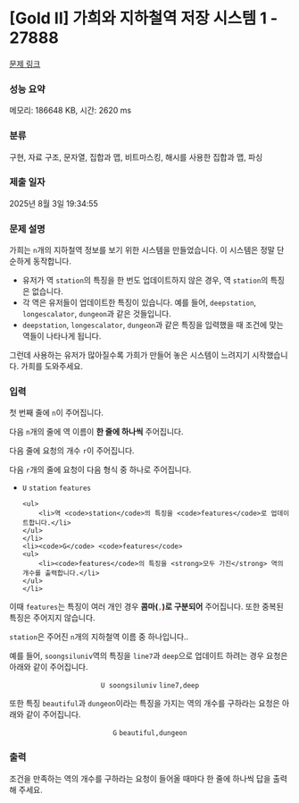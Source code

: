 # [Gold II] 가희와 지하철역 저장 시스템 1 - 27888 

[문제 링크](https://www.acmicpc.net/problem/27888) 

### 성능 요약

메모리: 186648 KB, 시간: 2620 ms

### 분류

구현, 자료 구조, 문자열, 집합과 맵, 비트마스킹, 해시를 사용한 집합과 맵, 파싱

### 제출 일자

2025년 8월 3일 19:34:55

### 문제 설명

<p>가희는 <code>n</code>개의 지하철역 정보를 보기 위한 시스템을 만들었습니다. 이 시스템은 정말 단순하게 동작합니다.</p>

<ul>
	<li>유저가 역 <code>station</code>의 특징을 한 번도 업데이트하지 않은 경우, 역 <code>station</code>의 특징은 없습니다.</li>
	<li>각 역은 유저들이 업데이트한 특징이 있습니다. 예를 들어, <code>deepstation</code>, <code>longescalator</code>, <code>dungeon</code>과 같은 것들입니다.</li>
	<li><code>deepstation</code>, <code>longescalator</code>, <code>dungeon</code>과 같은 특징을 입력했을 때 조건에 맞는 역들이 나타나게 됩니다.</li>
</ul>

<p>그런데 사용하는 유저가 많아질수록 가희가 만들어 놓은 시스템이 느려지기 시작했습니다. 가희를 도와주세요.</p>

### 입력 

 <p>첫 번째 줄에 <code>n</code>이 주어집니다.</p>

<p>다음 <code>n</code>개의 줄에 역 이름이 <strong>한 줄에 하나씩</strong> 주어집니다.</p>

<p>다음 줄에 요청의 개수 <code>r</code>이 주어집니다.</p>

<p>다음 <code>r</code>개의 줄에 요청이 다음 형식 중 하나로 주어집니다.</p>

<ul>
	<li><code>U</code> <code>station</code> <code>features</code>

	<ul>
		<li>역 <code>station</code>의 특징을 <code>features</code>로 업데이트합니다.</li>
	</ul>
	</li>
	<li><code>G</code> <code>features</code>
	<ul>
		<li><code>features</code>의 특징을 <strong>모두 가진</strong> 역의 개수를 출력합니다.</li>
	</ul>
	</li>
</ul>

<p>이때 <code>features</code>는 특징이 여러 개인 경우 <strong>콤마(<span style="color:#E74C3C;"><code>,</code></span>)로 구분되어</strong> 주어집니다. 또한 중복된 특징은 주어지지 않습니다.</p>

<p><code>station</code>은 주어진 <code>n</code>개의 지하철역 이름 중 하나입니다..</p>

<p>예를 들어, <code>soongsiluniv</code>역의 특징을 <code>line7</code>과 <code>deep</code>으로 업데이트 하려는 경우 요청은 아래와 같이 주어집니다.</p>

<p style="text-align: center;"><code>U soongsiluniv</code> <code>line7,deep</code></p>

<p>또한 특징 <code>beautiful</code>과 <code>dungeon</code>이라는 특징을 가지는 역의 개수를 구하라는 요청은 아래와 같이 주어집니다.</p>

<p style="text-align: center;"><code>G</code> <code>beautiful,dungeon</code></p>

### 출력 

 <p>조건을 만족하는 역의 개수를 구하라는 요청이 들어올 때마다 한 줄에 하나씩 답을 출력해 주세요.</p>

